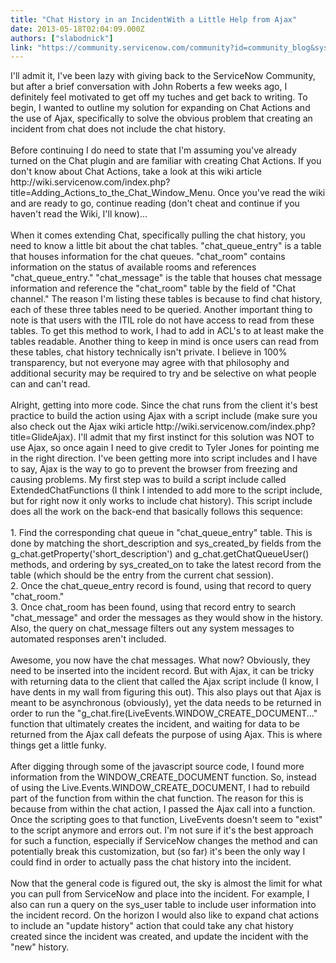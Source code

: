 ```yaml
---
title: "Chat History in an IncidentWith a Little Help from Ajax"
date: 2013-05-18T02:04:09.000Z
authors: ["slabodnick"]
link: "https://community.servicenow.com/community?id=community_blog&sys_id=fc4ea2addbd0dbc01dcaf3231f9619ff"
---
```

<p>I'll admit it, I've been lazy with giving back to the ServiceNow Community, but after a brief conversation with John Roberts a few weeks ago, I definitely feel motivated to get off my tuches and get back to writing. To begin, I wanted to outline my solution for expanding on Chat Actions and the use of Ajax, specifically to solve the obvious problem that creating an incident from chat does not include the chat history.<br /><br />Before continuing I do need to state that I'm assuming you've already turned on the Chat plugin and are familiar with creating Chat Actions. If you don't know about Chat Actions, take a look at this wiki article <a>http://wiki.servicenow.com/index.php?title=Adding_Actions_to_the_Chat_Window_Menu</a>. Once you've read the wiki and are ready to go, continue reading (don't cheat and continue if you haven't read the Wiki, I'll know)...<br /><br />When it comes extending Chat, specifically pulling the chat history, you need to know a little bit about the chat tables. "chat_queue_entry" is a table that houses information for the chat queues. "chat_room" contains information on the status of available rooms and references "chat_queue_entry." "chat_message" is the table that houses chat message information and reference the "chat_room" table by the field of "Chat channel." The reason I'm listing these tables is because to find chat history, each of these three tables need to be queried. Another important thing to note is that users with the ITIL role do not have access to read from these tables. To get this method to work, I had to add in ACL's to at least make the tables readable. Another thing to keep in mind is once users can read from these tables, chat history technically isn't private. I believe in 100% transparency, but not everyone may agree with that philosophy and additional security may be required to try and be selective on what people can and can't read.<br /><br />Alright, getting into more code. Since the chat runs from the client it's best practice to build the action using Ajax with a script include (make sure you also check out the Ajax wiki article <a>http://wiki.servicenow.com/index.php?title=GlideAjax</a>). I'll admit that my first instinct for this solution was NOT to use Ajax, so once again I need to give credit to Tyler Jones for pointing me in the right direction. I've been getting more into script includes and I have to say, Ajax is the way to go to prevent the browser from freezing and causing problems. My first step was to build a script include called ExtendedChatFunctions (I think I intended to add more to the script include, but for right now it only works to include chat history). This script include does all the work on the back-end that basically follows this sequence:<br /><br />1. Find the corresponding chat queue in "chat_queue_entry" table. This is done by matching the short_description and sys_created_by fields from the g_chat.getProperty('short_description') and g_chat.getChatQueueUser() methods, and ordering by sys_created_on to take the latest record from the table (which should be the entry from the current chat session).<br />2. Once the chat_queue_entry record is found, using that record to query "chat_room."<br />3. Once chat_room has been found, using that record entry to search "chat_message" and order the messages as they would show in the history. Also, the query on chat_message filters out any system messages to automated responses aren't included.<br /><br />Awesome, you now have the chat messages. What now? Obviously, they need to be inserted into the incident record. But with Ajax, it can be tricky with returning data to the client that called the Ajax script include (I know, I have dents in my wall from figuring this out). This also plays out that Ajax is meant to be asynchronous (obviously), yet the data needs to be returned in order to run the "g_chat.fire(LiveEvents.WINDOW_CREATE_DOCUMENT..." function that ultimately creates the incident, and waiting for data to be returned from the Ajax call defeats the purpose of using Ajax. This is where things get a little funky.<br /><br />After digging through some of the javascript source code, I found more information from the WINDOW_CREATE_DOCUMENT function. So, instead of using the Live.Events.WINDOW_CREATE_DOCUMENT, I had to rebuild part of the function from within the chat function. The reason for this is because from within the chat action, I passed the Ajax call into a function. Once the scripting goes to that function, LiveEvents doesn't seem to "exist" to the script anymore and errors out. I'm not sure if it's the best approach for such a function, especially if ServiceNow changes the method and can potentially break this customization, but (so far) it's been the only way I could find in order to actually pass the chat history into the incident.<br /><br />Now that the general code is figured out, the sky is almost the limit for what you can pull from ServiceNow and place into the incident. For example, I also can run a query on the sys_user table to include user information into the incident record. On the horizon I would also like to expand chat actions to include an "update history" action that could take any chat history created since the incident was created, and update the incident with the "new" history.</p>